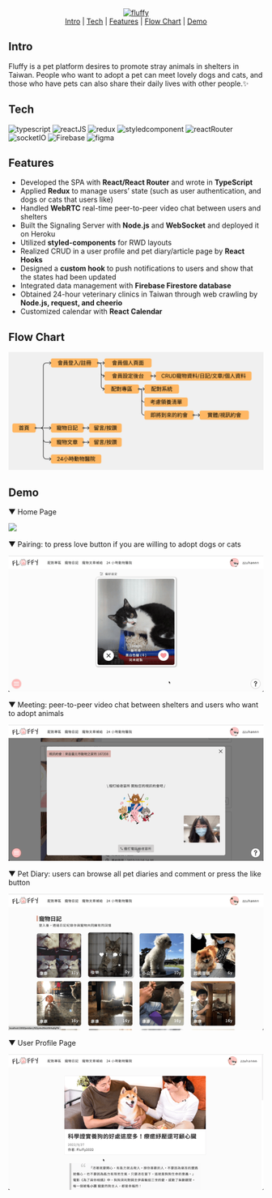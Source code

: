 <div align="center">
<a href="https://fluffy-18025.web.app/" target="_blank"><img src="https://fluffy-18025.web.app/static/media/fluffylogo.547d057c91e8e28efd40.png" alt="fluffy" width="200"/></a>
<br/>
<span><a href="#Intro">Intro</a></span> | <span><a href="#Tech">Tech</a></span> | <span><a href="#Features">Features</a></span> | <span><a href="#Flow_Chart">Flow Chart</a></span> | <span><a href="#Demo">Demo</a></span>
</div>
<h2 id="Intro">Intro</h2>

Fluffy is a pet platform desires to promote stray animals in shelters in Taiwan. People who want to adopt a pet can meet lovely dogs and cats, and those who have pets can also share their daily lives with other people.✨

<h2 id="Tech">Tech</h2>
<span><img src="https://img.shields.io/badge/TypeScript-007ACC?style=for-the-badge&logo=typescript&logoColor=white" alt="typescript"/></span>
<span><img src="https://img.shields.io/badge/React-20232A?style=for-the-badge&logo=react&logoColor=61DAFB" alt="reactJS"></span>
<span><img src="https://img.shields.io/badge/Redux-593D88?style=for-the-badge&logo=redux&logoColor=white" alt="redux"></span>
<span><img src="https://img.shields.io/badge/styled--components-DB7093?style=for-the-badge&logo=styled-components&logoColor=white" alt="styledcomponent"></span>
<span><img src="https://img.shields.io/badge/React_Router-CA4245?style=for-the-badge&logo=react-router&logoColor=white" alt="reactRouter"></span>
<span><img src="https://img.shields.io/badge/Socket.io-010101?&style=for-the-badge&logo=Socket.io&logoColor=white" alt="socketIO"></span>
<span><img src="https://img.shields.io/badge/firebase-ffca28?style=for-the-badge&logo=firebase&logoColor=black" alt="Firebase"></span>
<span><img src="https://img.shields.io/badge/Figma-F24E1E?style=for-the-badge&logo=figma&logoColor=white" alt="figma"></span>

<h2 id="Features">Features</h2>
<ul>
<li>Developed the SPA with <b>React/React Router</b> and wrote in <b>TypeScript</b></li>
<li>Applied <b>Redux</b> to manage users’ state (such as user authentication, and dogs or cats that users like)</li>
<li>Handled <b>WebRTC</b> real-time peer-to-peer video chat between users and shelters</li>
<li>Built the Signaling Server with <b>Node.js</b> and <b>WebSocket</b> and deployed it on Heroku</li>
<li>Utilized <b>styled-components</b> for RWD layouts</li>
<li>Realized CRUD in a user profile and pet diary/article page by <b>React Hooks</b></li>
<li>Designed a <b>custom hook</b> to push notifications to users and show that the states had been updated</li>
<li>Integrated data management with <b>Firebase Firestore database</b></li>
<li>Obtained 24-hour veterinary clinics in Taiwan through web crawling by <b>Node.js, request, and cheerio</b></li>
<li>Customized calendar with <b>React Calendar</b></li>
</ul>

<h2 id="Flow_Chart">Flow Chart</h2>
<img src="https://github.com/zzuhann/fluffyStorage/blob/main/Desktop%20-%201.png?raw=true" alt="flowChart"/>

<h2 id="Demo">Demo</h2>
<p>▼ Home Page</p>
<img src="https://github.com/zzuhann/fluffyStorage/blob/main/%E9%A6%96%E9%A0%81demo.gif?raw=true"/>

<p>▼ Pairing: to press love button if you are willing to adopt dogs or cats</p>
<img src="https://github.com/zzuhann/fluffyStorage/blob/main/%E9%85%8D%E5%B0%8D.gif?raw=true"/>

<p>▼ Meeting: peer-to-peer video chat between shelters and users who want to adopt animals</p>
<img src="https://github.com/zzuhann/fluffyStorage/blob/main/%E8%A6%96%E8%A8%8A.gif?raw=true"/>

<p>▼ Pet Diary: users can browse all pet diaries and comment or press the like button</p>
<img src="https://github.com/zzuhann/fluffyStorage/blob/main/%E5%AF%B5%E7%89%A9%E6%97%A5%E8%A8%98.gif?raw=true"/>

<p>▼ User Profile Page</p>
<img src="https://github.com/zzuhann/fluffyStorage/blob/main/%E4%BD%9C%E8%80%85%E5%80%8B%E4%BA%BA%E9%A0%81%E9%9D%A2.gif?raw=true"/>
